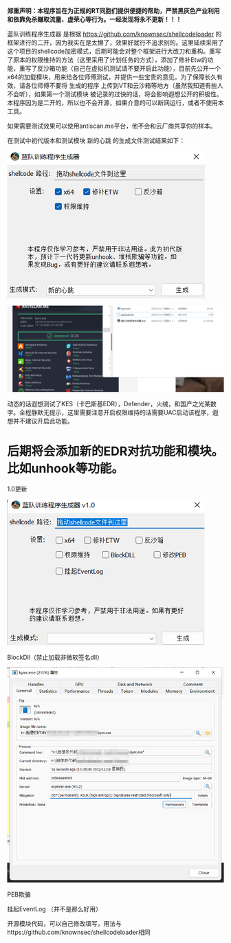 **郑重声明：本程序旨在为正规的RT同胞们提供便捷的帮助，严禁黑灰色产业利用和依靠免杀赚取流量、虚荣心等行为。一经发现将永不更新！！！**


蓝队训练程序生成器 是根据 https://github.com/knownsec/shellcodeloader 的框架进行的二开，因为我实在是太懒了，效果好就行不追求别的。这里延续采用了这个项目的shellcode加密模式，后期可能会对整个框架进行大改刀和重构。重写了原本的权限维持的方法（这里采用了计划任务的方式），添加了修补Etw的功能，重写了反沙箱功能（自己在虚拟机测试请不要开启此功能），目前先公开一个x64的加载模块，用来给各位师傅测试，并提供一些宝贵的意见。为了保障长久有效，请各位师傅不要将 生成的程序 上传到VT和云沙箱等地方（虽然我知道有些人不会听），如果第一个测试模块 被记录的过快的话，将会影响遐想公开的积极性。本程序因为是二开的，所以也不会开源，如果介意的可以断网运行，或者不使用本工具。

如果需要测试效果可以使用antiscan.me平台，他不会和云厂商共享你的样本。

在测试中初代版本和测试模块 新的心跳 的生成文件测试结果如下：

![](001.png)

![](002.png)



动态的话遐想测试了KES（卡巴斯基EDR），Defender，火绒，和国产之光某数字。全程静默无提示，这里需要注意开启权限维持的话需要UAC启动该程序，遐想并不建议开启此功能。

后期将会添加新的EDR对抗功能和模块。比如unhook等功能。
====================================================================
1.0更新


![](003.png)


BlockDll（禁止加载非微软签名dll）


![](004.png)


PEB欺骗


挂起EventLog （并不是那么好用）


开源模块代码，可以自己修改填写，用法与https://github.com/knownsec/shellcodeloader相同
